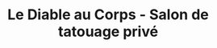 ---
title: "Le Diable au Corps - Salon de tatouage privé"
url: /boulogne-billancourt/le-diable-au-corps-salon-de-tatouage-prive/
shop: tatouage
---